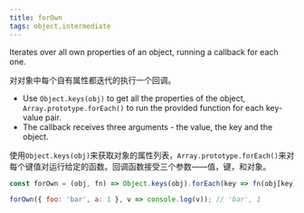 ```yaml
---
title: forOwn
tags: object,intermediate
---
```


Iterates over all own properties of an object, running a callback for each one.

对对象中每个自有属性都迭代的执行一个回调。

- Use `Object.keys(obj)` to get all the properties of the object, `Array.prototype.forEach()` to run the provided function for each key-value pair.
- The callback receives three arguments - the value, the key and the object.

使用`Object.keys(obj)`来获取对象的属性列表，`Array.prototype.forEach()`来对每个键值对运行给定的函数。回调函数接受三个参数——值，键，和对象。

```js
const forOwn = (obj, fn) => Object.keys(obj).forEach(key => fn(obj[key], key, obj));
```

```js
forOwn({ foo: 'bar', a: 1 }, v => console.log(v)); // 'bar', 1
```
